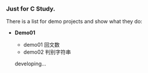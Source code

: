 ### Just for C Study.
There is a list for demo projects and show what they do:

- **Demo01**
    - demo01 回文数
    - demo02 判别字符串 
    
    developing...